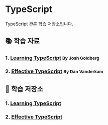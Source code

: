 # TypeScript

TypeScript 관룐 학습 저장소입니다.

## 📚 학습 자료

### 1. [Learning TypeScript](https://www.learningtypescript.com/) <small>By Josh Goldberg</small>

### 2. [Effective TypeScript](https://effectivetypescript.com/) <small>By Dan Vanderkam</small>

## 📖 학습 저장소

### 1. [Learning TypeScript](https://github.com/ryudg/Study/tree/main/TypeScript/EffectiveTS)

### 2. [Effective TypeScript](https://github.com/ryudg/Study/tree/main/TypeScript/EffectiveTS)

